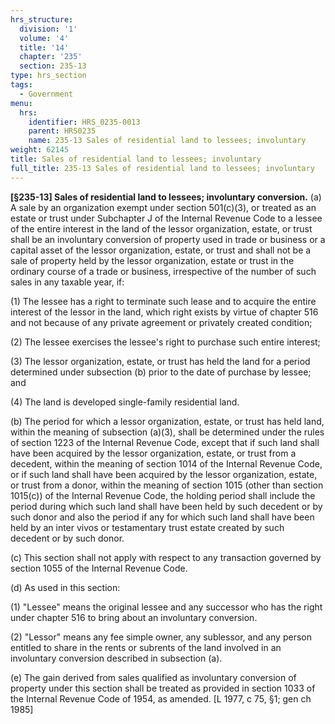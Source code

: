 ```yaml
---
hrs_structure:
  division: '1'
  volume: '4'
  title: '14'
  chapter: '235'
  section: 235-13
type: hrs_section
tags:
  - Government
menu:
  hrs:
    identifier: HRS_0235-0013
    parent: HRS0235
    name: 235-13 Sales of residential land to lessees; involuntary
weight: 62145
title: Sales of residential land to lessees; involuntary
full_title: 235-13 Sales of residential land to lessees; involuntary
---
```

**[§235-13] Sales of residential land to lessees; involuntary conversion.** (a) A sale by an organization exempt under section 501(c)(3), or treated as an estate or trust under Subchapter J of the Internal Revenue Code to a lessee of the entire interest in the land of the lessor organization, estate, or trust shall be an involuntary conversion of property used in trade or business or a capital asset of the lessor organization, estate, or trust and shall not be a sale of property held by the lessor organization, estate or trust in the ordinary course of a trade or business, irrespective of the number of such sales in any taxable year, if:

(1) The lessee has a right to terminate such lease and to acquire the entire interest of the lessor in the land, which right exists by virtue of chapter 516 and not because of any private agreement or privately created condition;

(2) The lessee exercises the lessee's right to purchase such entire interest;

(3) The lessor organization, estate, or trust has held the land for a period determined under subsection (b) prior to the date of purchase by lessee; and

(4) The land is developed single-family residential land.

(b) The period for which a lessor organization, estate, or trust has held land, within the meaning of subsection (a)(3), shall be determined under the rules of section 1223 of the Internal Revenue Code, except that if such land shall have been acquired by the lessor organization, estate, or trust from a decedent, within the meaning of section 1014 of the Internal Revenue Code, or if such land shall have been acquired by the lessor organization, estate, or trust from a donor, within the meaning of section 1015 (other than section 1015(c)) of the Internal Revenue Code, the holding period shall include the period during which such land shall have been held by such decedent or by such donor and also the period if any for which such land shall have been held by an inter vivos or testamentary trust estate created by such decedent or by such donor.

(c) This section shall not apply with respect to any transaction governed by section 1055 of the Internal Revenue Code.

(d) As used in this section:

(1) "Lessee" means the original lessee and any successor who has the right under chapter 516 to bring about an involuntary conversion.

(2) "Lessor" means any fee simple owner, any sublessor, and any person entitled to share in the rents or subrents of the land involved in an involuntary conversion described in subsection (a).

(e) The gain derived from sales qualified as involuntary conversion of property under this section shall be treated as provided in section 1033 of the Internal Revenue Code of 1954, as amended. [L 1977, c 75, §1; gen ch 1985]